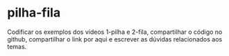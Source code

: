 # pilha-fila

Codificar os exemplos dos vídeos 1-pilha e 2-fila, compartilhar o código no github,
compartilhar o link por aqui e escrever as dúvidas relacionados aos temas.
